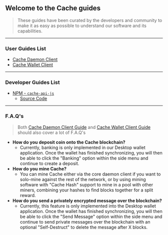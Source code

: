 ## Welcome to the Cache guides

> These guides have been curated by the developers and community to make it as easy as possible to understand our software and its capabilities.

***

### User Guides List

- [Cache Daemon Client](https://github.com/Cache-core/Guides/blob/master/cache-daemon.md)
- [Cache Wallet Client](https://github.com/Cache-core/Guides/blob/master/cache-wallet.md)

***

### Developer Guides List

- [NPM - `cache-api-js`](https://www.npmjs.com/package/cache-api-js)
  - [Source Code](https://github.com/Cache-core/Cache-api-js)

***

### F.A.Q's

> Both [Cache Daemon Client Guide](https://github.com/Cache-core/Guides/blob/master/cache-daemon.md) and [Cache Wallet Client Guide](https://github.com/Cache-core/Guides/blob/master/cache-wallet.md) should also cover a lot of F.A.Q's

- **How do you deposit coin onto the Cache blockchain?**
  - Currently, banking is only implemented in our Desktop wallet application. Once the wallet has finished synchronizing, you will then be able to click the "Banking" option within the side menu and continue to create a deposit.
- **How do you mine Cache?**
  - You can mine Cache either via the core daemon client if you want to solo-mine against the rest of the network, or by using mining software with "Cache Hash" support to mine in a pool with other miners, combining your hashes to find blocks together for a split reward.
- **How do you send a privately encrypted message over the blockchain?**
  - Currently, this feature is only implemented into the Desktop wallet application. Once the wallet has finished synchronizing, you will then be able to click the "Send Message" option within the side menu and continue to send private messages over the blockchain with an optional "Self-Destruct" to delete the message after X blocks. 
